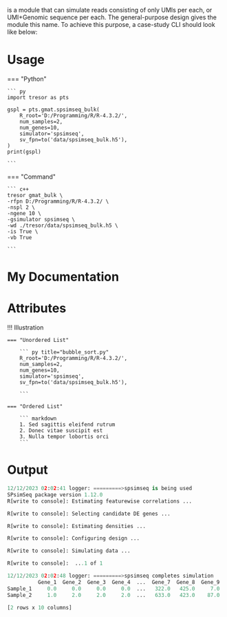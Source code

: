 
is a module that can simulate reads consisting of only
UMIs per each, or UMI+Genomic sequence per each. The general-purpose
design gives the module this name. To achieve this purpose, a case-study
CLI should look like below:

# Usage

=== "Python"

    ``` py
    import tresor as pts

    gspl = pts.gmat.spsimseq_bulk(
        R_root='D:/Programming/R/R-4.3.2/',
        num_samples=2,
        num_genes=10,
        simulator='spsimseq',
        sv_fpn=to('data/spsimseq_bulk.h5'),
    )
    print(gspl)
    
    ```

=== "Command"

    ``` c++
    tresor gmat_bulk \
    -rfpn D:/Programming/R/R-4.3.2/ \
    -nspl 2 \
    -ngene 10 \
    -gsimulator spsimseq \
    -wd ./tresor/data/spsimseq_bulk.h5 \
    -is True \
    -vb True
            
    ```



# My Documentation



# Attributes
!!! Illustration

    === "Unordered List"
        
        ``` py title="bubble_sort.py"
        R_root='D:/Programming/R/R-4.3.2/',
        num_samples=2,
        num_genes=10,
        simulator='spsimseq',
        sv_fpn=to('data/spsimseq_bulk.h5'),
        
        ```

    === "Ordered List"

        ``` markdown
        1. Sed sagittis eleifend rutrum
        2. Donec vitae suscipit est
        3. Nulla tempor lobortis orci
        ```





# Output

``` py
12/12/2023 02:02:41 logger: =========>spsimseq is being used
SPsimSeq package version 1.12.0 
R[write to console]: Estimating featurewise correlations ...

R[write to console]: Selecting candidate DE genes ...

R[write to console]: Estimating densities ...

R[write to console]: Configuring design ...

R[write to console]: Simulating data ...

R[write to console]:  ...1 of 1

12/12/2023 02:02:48 logger: =========>spsimseq completes simulation
          Gene_1  Gene_2  Gene_3  Gene_4  ...  Gene_7  Gene_8  Gene_9  Gene_10
Sample_1     0.0     0.0     0.0     0.0  ...   322.0   425.0     7.0   1202.0
Sample_2     1.0     2.0     2.0     2.0  ...   633.0   423.0    87.0   1619.0

[2 rows x 10 columns]
```